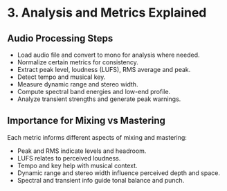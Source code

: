 # 3. Analysis and Metrics Explained

## Audio Processing Steps

- Load audio file and convert to mono for analysis where needed.  
- Normalize certain metrics for consistency.  
- Extract peak level, loudness (LUFS), RMS average and peak.  
- Detect tempo and musical key.  
- Measure dynamic range and stereo width.  
- Compute spectral band energies and low-end profile.  
- Analyze transient strengths and generate peak warnings.

## Importance for Mixing vs Mastering

Each metric informs different aspects of mixing and mastering:  
- Peak and RMS indicate levels and headroom.  
- LUFS relates to perceived loudness.  
- Tempo and key help with musical context.  
- Dynamic range and stereo width influence perceived depth and space.  
- Spectral and transient info guide tonal balance and punch.
